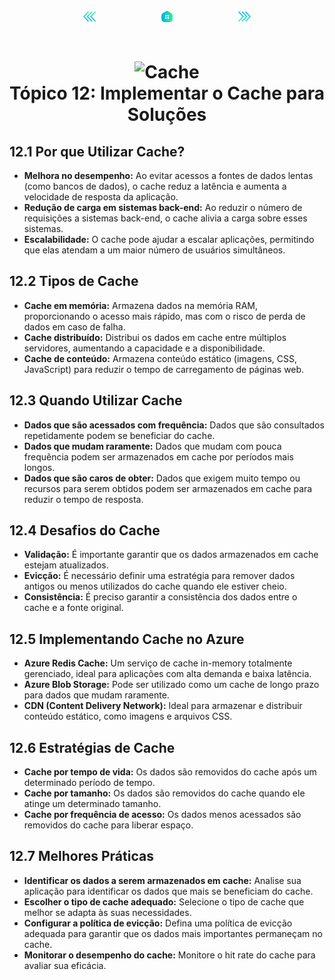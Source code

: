 <!-- markmap -->
<div style="text-align: center; width:100%; padding-bottom:20px;">
  <a href="topicos/topico_11_solucionar_problemas_de_solucoes_usando_o_application_insights.md" style="padding:50px;"><img src="../img/anterior.png" alt="Anterior" style="width:20px;height:20px;"></a>
  <a href="az-204_markmap.md" style="padding:50px;"><img src="../img/inicio.png" alt="Início" style="width:20px;height:20px;"></a>
  <a href="az-204_markmap.md" style="padding:50px;"><img src="../img/proximo.png" alt="Próximo" style="width:20px;height:20px;"></a>
</div>

# <div style="text-align: center; width:100%;"><img src="https://learn.microsoft.com/pt-br/training/achievements/integrate-content-delivery.svg" alt="Cache" width="50" height="50"> <br /> **Tópico 12: Implementar o Cache para Soluções**</div>

## **12.1 Por que Utilizar Cache?**

* **Melhora no desempenho:** Ao evitar acessos a fontes de dados lentas (como bancos de dados), o cache reduz a latência e aumenta a velocidade de resposta da aplicação.
* **Redução de carga em sistemas back-end:** Ao reduzir o número de requisições a sistemas back-end, o cache alivia a carga sobre esses sistemas.
* **Escalabilidade:** O cache pode ajudar a escalar aplicações, permitindo que elas atendam a um maior número de usuários simultâneos.

## **12.2 Tipos de Cache**

* **Cache em memória:** Armazena dados na memória RAM, proporcionando o acesso mais rápido, mas com o risco de perda de dados em caso de falha.
* **Cache distribuído:** Distribui os dados em cache entre múltiplos servidores, aumentando a capacidade e a disponibilidade.
* **Cache de conteúdo:** Armazena conteúdo estático (imagens, CSS, JavaScript) para reduzir o tempo de carregamento de páginas web.

## **12.3 Quando Utilizar Cache**

* **Dados que são acessados com frequência:** Dados que são consultados repetidamente podem se beneficiar do cache.
* **Dados que mudam raramente:** Dados que mudam com pouca frequência podem ser armazenados em cache por períodos mais longos.
* **Dados que são caros de obter:** Dados que exigem muito tempo ou recursos para serem obtidos podem ser armazenados em cache para reduzir o tempo de resposta.

## **12.4 Desafios do Cache**

* **Validação:** É importante garantir que os dados armazenados em cache estejam atualizados.
* **Evicção:** É necessário definir uma estratégia para remover dados antigos ou menos utilizados do cache quando ele estiver cheio.
* **Consistência:** É preciso garantir a consistência dos dados entre o cache e a fonte original.

## **12.5 Implementando Cache no Azure**

* **Azure Redis Cache:** Um serviço de cache in-memory totalmente gerenciado, ideal para aplicações com alta demanda e baixa latência.
* **Azure Blob Storage:** Pode ser utilizado como um cache de longo prazo para dados que mudam raramente.
* **CDN (Content Delivery Network):** Ideal para armazenar e distribuir conteúdo estático, como imagens e arquivos CSS.

## **12.6 Estratégias de Cache**

* **Cache por tempo de vida:** Os dados são removidos do cache após um determinado período de tempo.
* **Cache por tamanho:** Os dados são removidos do cache quando ele atinge um determinado tamanho.
* **Cache por frequência de acesso:** Os dados menos acessados são removidos do cache para liberar espaço.

## **12.7 Melhores Práticas**

* **Identificar os dados a serem armazenados em cache:** Analise sua aplicação para identificar os dados que mais se beneficiam do cache.
* **Escolher o tipo de cache adequado:** Selecione o tipo de cache que melhor se adapta às suas necessidades.
* **Configurar a política de evicção:** Defina uma política de evicção adequada para garantir que os dados mais importantes permaneçam no cache.
* **Monitorar o desempenho do cache:** Monitore o hit rate do cache para avaliar sua eficácia.
